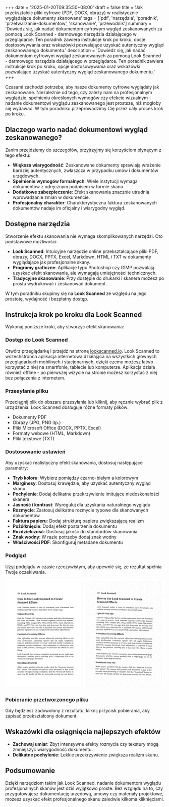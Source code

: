 +++
date = '2025-01-20T09:35:50+08:00'
draft = false
title = 'Jak przekształcić pliki cyfrowe (PDF, DOCX, obrazy) w realistycznie wyglądające dokumenty skanowane'
tags = ['pdf', 'narzędzia', 'poradnik', 'przetwarzanie-dokumentów', 'skanowanie', 'przewodnik']
summary = 'Dowiedz się, jak nadać dokumentom cyfrowym wygląd zeskanowanych za pomocą Look Scanned - darmowego narzędzia działającego w przeglądarce. Ten poradnik zawiera instrukcje krok po kroku, opcje dostosowywania oraz wskazówki pozwalające uzyskać autentyczny wygląd zeskanowanego dokumentu.'
description = 'Dowiedz się, jak nadać dokumentom cyfrowym wygląd zeskanowanych za pomocą Look Scanned - darmowego narzędzia działającego w przeglądarce. Ten poradnik zawiera instrukcje krok po kroku, opcje dostosowywania oraz wskazówki pozwalające uzyskać autentyczny wygląd zeskanowanego dokumentu.'
+++

Czasami zachodzi potrzeba, aby nasze dokumenty cyfrowe wyglądały jak zeskanowane. Niezależnie od tego, czy zależy nam na profesjonalnym wyglądzie, spełnieniu określonych wymogów czy efekcie wizualnym - nadanie dokumentowi wyglądu zeskanowanego jest prostsze, niż mogłoby się wydawać. W tym poradniku przeprowadzimy Cię przez cały proces krok po kroku.

## Dlaczego warto nadać dokumentowi wygląd zeskanowanego?

Zanim przejdziemy do szczegółów, przyjrzyjmy się korzyściom płynącym z tego efektu:

- **Większa wiarygodność**: Zeskanowane dokumenty sprawiają wrażenie bardziej autentycznych, zwłaszcza w przypadku umów i dokumentów urzędowych.
- **Spełnienie wymogów formalnych**: Wiele instytucji wymaga dokumentów z odręcznym podpisem w formie skanu.
- **Dodatkowe zabezpieczenie**: Efekt skanowania znacznie utrudnia wprowadzanie zmian w dokumencie.
- **Profesjonalny charakter**: Charakterystyczna faktura zeskanowanych dokumentów nadaje im oficjalny i wiarygodny wygląd.

## Dostępne narzędzia

Stworzenie efektu skanowania nie wymaga skomplikowanych narzędzi. Oto podstawowe możliwości:

- **Look Scanned**: Intuicyjne narzędzie online przekształcające pliki PDF, obrazy, DOCX, PPTX, Excel, Markdown, HTML i TXT w dokumenty wyglądające jak profesjonalne skany.
- **Programy graficzne**: Aplikacje typu Photoshop czy GIMP pozwalają uzyskać efekt skanowania, ale wymagają umiejętności technicznych.
- **Tradycyjne skanowanie**: Przy dostępie do drukarki i skanera możesz po prostu wydrukować i zeskanować dokument.

W tym poradniku skupimy się na **Look Scanned** ze względu na jego prostotę, wydajność i bezpłatny dostęp.

## Instrukcja krok po kroku dla Look Scanned

Wykonaj poniższe kroki, aby stworzyć efekt skanowania:

### Dostęp do Look Scanned

Otwórz przeglądarkę i przejdź na stronę [lookscanned.io](https://lookscanned.io). Look Scanned to wszechstronna aplikacja internetowa działająca na wszystkich głównych przeglądarkach mobilnych i stacjonarnych, dzięki czemu możesz łatwo korzystać z niej na smartfonie, tablecie lub komputerze. Aplikacja działa również offline - po pierwszej wizycie na stronie możesz korzystać z niej bez połączenia z internetem.

### Przesyłanie pliku

Przeciągnij plik do obszaru przesyłania lub kliknij, aby ręcznie wybrać plik z urządzenia. Look Scanned obsługuje różne formaty plików:

- Dokumenty PDF
- Obrazy (JPG, PNG itp.)
- Pliki Microsoft Office (DOCX, PPTX, Excel)
- Formaty webowe (HTML, Markdown)
- Pliki tekstowe (TXT)

### Dostosowanie ustawień

Aby uzyskać realistyczny efekt skanowania, dostosuj następujące parametry:

- **Tryb koloru**: Wybierz pomiędzy czarno-białym a kolorowym
- **Marginesy**: Dostosuj krawędzie, aby uzyskać autentyczny wygląd skanu
- **Pochylenie**: Dodaj delikatne przekrzywienie imitujące niedoskonałości skanera
- **Jasność i kontrast**: Wyreguluj dla uzyskania naturalnego wyglądu
- **Rozmycie**: Zastosuj delikatne rozmycie typowe dla skanowanych dokumentów
- **Faktura papieru**: Dodaj strukturę papieru zwiększającą realizm
- **Pożółknięcie**: Dodaj efekt postarzenia dokumentu
- **Rozdzielczość**: Dostosuj jakość do standardów skanowania
- **Znak wodny**: W razie potrzeby dodaj znak wodny
- **Właściwości PDF**: Skonfiguruj metadane dokumentu

### Podgląd

Użyj podglądu w czasie rzeczywistym, aby upewnić się, że rezultat spełnia Twoje oczekiwania.

![Podgląd Look Scanned w czasie rzeczywistym](./look-scanned-preview.webp)

### Pobieranie przetworzonego pliku

Gdy będziesz zadowolony z rezultatu, kliknij przycisk pobierania, aby zapisać przekształcony dokument.

## Wskazówki dla osiągnięcia najlepszych efektów

- **Zachowaj umiar**: Zbyt intensywne efekty rozmycia czy tekstury mogą zmniejszyć wiarygodność dokumentu.
- **Delikatne pochylenie**: Lekkie przekrzywienie zwiększa realizm skanu.

## Podsumowanie

Dzięki narzędziom takim jak Look Scanned, nadanie dokumentom wyglądu profesjonalnych skanów jest dziś wyjątkowo proste. Bez względu na to, czy przygotowujesz dokumentację urzędową, umowy czy materiały projektowe, możesz uzyskać efekt profesjonalnego skanu zaledwie kilkoma kliknięciami.
